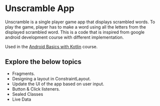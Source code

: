 Unscramble App
===================================

Unscramble is  a single player game app that displays scrambled words. To play the game, player has
to make a word using all the letters from the displayed scrambled word. This is a code that is inspired from google android development course with different implementation.

Used in the [Android Basics with Kotlin](https://developer.android.com/courses/android-basics-kotlin/course) course.


Explore the below topics 
--------------
- Fragments.
- Designing a layout in ConstraintLayout.
- Update the UI of the app based on user input.
- Button & Click listeners.
- Sealed Classes
- Live Data
